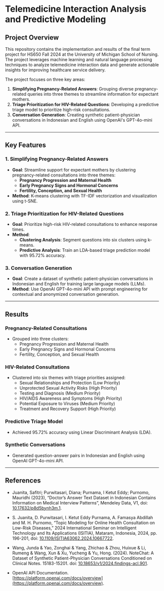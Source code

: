 # Telemedicine Interaction Analysis and Predictive Modeling

## Project Overview
This repository contains the implementation and results of the final term project for HS650 Fall 2024 at the University of Michigan School of Nursing. The project leverages machine learning and natural language processing techniques to analyze telemedicine interaction data and generate actionable insights for improving healthcare service delivery. 

The project focuses on three key areas:
1. **Simplifying Pregnancy-Related Answers**: Grouping diverse pregnancy-related queries into three themes to streamline information for expectant mothers.
2. **Triage Prioritization for HIV-Related Questions**: Developing a predictive triage model to prioritize high-risk consultations.
3. **Conversation Generation**: Creating synthetic patient-physician conversations in Indonesian and English using OpenAI's GPT-4o-mini API.

---

## Key Features

### 1. Simplifying Pregnancy-Related Answers
- **Goal**: Streamline support for expectant mothers by clustering pregnancy-related consultations into three themes:
  - **Pregnancy Progression and Maternal Health**
  - **Early Pregnancy Signs and Hormonal Concerns**
  - **Fertility, Conception, and Sexual Health**
- **Method**: K-means clustering with TF-IDF vectorization and visualization using t-SNE.

### 2. Triage Prioritization for HIV-Related Questions
- **Goal**: Prioritize high-risk HIV-related consultations to enhance response times.
- **Method**:
  - **Clustering Analysis**: Segment questions into six clusters using k-means.
  - **Predictive Analysis**: Train an LDA-based triage prediction model with 95.72% accuracy.

### 3. Conversation Generation
- **Goal**: Create a dataset of synthetic patient-physician conversations in Indonesian and English for training large language models (LLMs).
- **Method**: Use OpenAI GPT-4o-mini API with prompt engineering for contextual and anonymized conversation generation.

---

## Results

### Pregnancy-Related Consultations
- Grouped into three clusters:
  - Pregnancy Progression and Maternal Health
  - Early Pregnancy Signs and Hormonal Concerns
  - Fertility, Conception, and Sexual Health

### HIV-Related Consultations
- Clustered into six themes with triage priorities assigned:
  - Sexual Relationships and Protection (Low Priority)
  - Unprotected Sexual Activity Risks (High Priority)
  - Testing and Diagnosis (Medium Priority)
  - HIV/AIDS Awareness and Symptoms (High Priority)
  - Potential Exposure to Viruses (Medium Priority)
  - Treatment and Recovery Support (High Priority)

### Predictive Triage Model
- Achieved 95.72% accuracy using Linear Discriminant Analysis (LDA).

### Synthetic Conversations
- Generated question-answer pairs in Indonesian and English using OpenAI GPT-4o-mini API.

---

## References
- Juanita, Safitri; Purwitasari, Diana; Purnama, I Ketut Eddy; Purnomo, Mauridhi (2023), “Doctor’s Answer Text Dataset in Indonesian Contains Information on Medical Interview Patterns”, Mendeley Data, V1, doi: [10.17632/p8d5bynh3m.1](https://doi.org/10.17632/p8d5bynh3m.1).

- S. Juanita, D. Purwitasari, I. Ketut Eddy Purnama, A. Famasya Abdillah and M. H. Purnomo, “Topic Modeling for Online Health Consultation on Low-Risk Diseases,” 2024 International Seminar on Intelligent Technology and Its Applications (ISITIA), Mataram, Indonesia, 2024, pp. 196-201, doi: [10.1109/ISITIA63062.2024.10667722](https://doi.org/10.1109/ISITIA63062.2024.10667722).

- Wang, Junda & Yao, Zonghai & Yang, Zhichao & Zhou, Huixue & Li, Rumeng & Wang, Xun & Xu, Yucheng & Yu, Hong. (2024). NoteChat: A Dataset of Synthetic Patient-Physician Conversations Conditioned on Clinical Notes. 15183-15201. doi: [10.18653/v1/2024.findings-acl.901](https://doi.org/10.18653/v1/2024.findings-acl.901).

- OpenAI API Documentation. [https://platform.openai.com/docs/overview](https://platform.openai.com/docs/overview).
